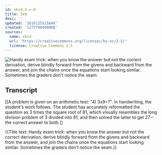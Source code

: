 ```yaml
---
id: xkcd.3-x-9
title: 3x9
desc: ''
updated: '1616125521648'
created: '1277708400000'
sources:
  name: xkcd
  url: 'https://creativecommons.org/licenses/by-nc/2.5/'
  license: Creative Commons 2.5
---
```

![Handy exam trick: when you know the answer but not the correct derivation, derive blindly forward from the givens and backward from the answer, and join the chains once the equations start looking similar. Sometimes the graders don't notice the seam.](https://imgs.xkcd.com/comics/3x9.png)

## Transcript
[[A problem is given on an arithmetic test: "4) 3x9=?". In handwriting, the student's work follows. The student has accurately reformatted the question as 3 times the square root of 81, which visually resembles the long division problem of 3 divided into 81, and then solved the latter to get 27--the correct answer to both.]]

{{Title text: Handy exam trick: when you know the answer but not the correct derivation, derive blindly forward from the givens and backward from the answer, and join the chains once the equations start looking similar. Sometimes the graders don't notice the seam.}}
